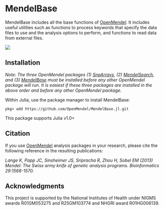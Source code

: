 # MendelBase

MendelBase includes all the base functions of [OpenMendel](https://openmendel.github.io). It includes useful utilities such as functions to process keywords that specify the data files to use and the analysis options to perform, and functions to read data from external files.

[![](https://img.shields.io/badge/docs-current-blue.svg)](https://OpenMendel.github.io/MendelBase.jl)

## Installation

*Note: The three OpenMendel packages (1) [SnpArrays](https://openmendel.github.io/SnpArrays.jl/latest/), (2) [MendelSearch](https://openmendel.github.io/MendelSearch.jl), and (3) [MendelBase](https://openmendel.github.io/MendelBase.jl) must be installed before any other OpenMendel package will run. It is easiest if these three packages are installed in the above order and before any other OpenMendel package.*


Within Julia, use the package manager to install MendelBase:

    pkg> add https://github.com/OpenMendel/MendelBase.jl.git

This package supports Julia v1.0+

## Citation

If you use [OpenMendel](https://openmendel.github.io) analysis packages in your research, please cite the following reference in the resulting publications:

*Lange K, Papp JC, Sinsheimer JS, Sripracha R, Zhou H, Sobel EM (2013) Mendel: The Swiss army knife of genetic analysis programs. Bioinformatics 29:1568-1570.*

<!--- ## Contributing
We welcome contributions to this Open Source project. To contribute, follow this procedure ... --->

## Acknowledgments

This project is supported by the National Institutes of Health under NIGMS awards R01GM053275 and R25GM103774 and NHGRI award R01HG006139.
